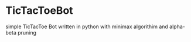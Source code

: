 # TicTacToeBot
simple TicTacToe Bot written in python with minimax algorithim and alpha-beta pruning
